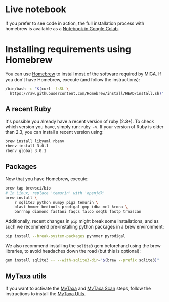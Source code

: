 # Live notebook

If you prefer to see code in action, the full installation process
with homebrew is available as a
[Notebook in Google Colab](https://colab.research.google.com/gist/lmrodriguezr/5b77ae113e92f2efee5060902eb78a16).

# Installing requirements using Homebrew

You can use [Homebrew](https://brew.sh/) to install most of the software
required by MiGA.
If you don't have Homebrew, execute (and follow the instructions):

```bash
/bin/bash -c "$(curl -fsSL \
  https://raw.githubusercontent.com/Homebrew/install/HEAD/install.sh)"
```

## A recent Ruby

It's possible you already have a recent version of ruby (2.3+).
To check which version you have, simply run: `ruby -v`.
If your version of Ruby is older than 2.3, you can install a recent
version using:

```bash
brew install libyaml rbenv
rbenv install 3.0.1
rbenv global 3.0.1
```

## Packages

Now that you have Homebrew, execute:

```bash
brew tap brewsci/bio
# In Linux, replace 'temurin' with 'openjdk'
brew install \
    r sqlite3 python numpy pigz temurin \
    blast hmmer bedtools prodigal gmp idba mcl krona \
    barrnap diamond fastani faqcs falco seqtk fastp trnascan
```

Additionally, recent changes in `pip` might break some installations, and
as such we recommend pre-installing python packages in a brew environment:

```bash
pip install --break-system-packages pyhmmer pyrodigal
```

We also recommend installing the `sqlite3` gem beforehand using the brew
libraries, to avoid headaches down the road (but this is optional):

```bash
gem install sqlite3 -- --with-sqlite3-dir="$(brew --prefix sqlite3)"
```

## MyTaxa utils

If you want to activate the [MyTaxa](../part5/workflow.md#mytaxa) and
[MyTaxa Scan](../part5/workflow.md#mytaxa-scan) steps, follow the instructions
to install the [MyTaxa Utils](mytaxa.md).

